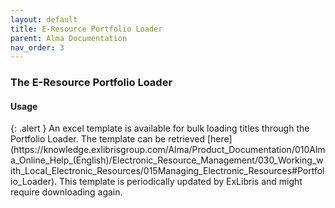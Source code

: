 ```yaml
---
layout: default
title: E-Resource Portfolio Loader
parent: Alma Documentation
nav_order: 3
---
```

### The E-Resource Portfolio Loader

#### Usage


<div markdown="block">
{: .alert }
An excel template is available for bulk loading titles through the Portfolio Loader. The template can be retrieved [here](https://knowledge.exlibrisgroup.com/Alma/Product_Documentation/010Alma_Online_Help_(English)/Electronic_Resource_Management/030_Working_with_Local_Electronic_Resources/015Managing_Electronic_Resources#Portfolio_Loader). This template is periodically updated by ExLibris and might require downloading again.
</div>